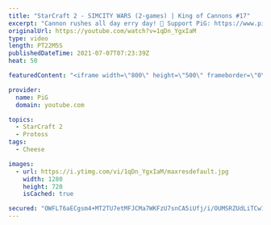 ```yaml
---
title: "StarCraft 2 - SIMCITY WARS (2-games) | King of Cannons #17"
excerpt: "Cannon rushes all day erry day! 🐷 Support PiG: https://www.pigstarcraft.com/support/  King of Cannons playlist: https://www.youtube.com/watch?v=6LShnUyxhUc&list=PLFUDU8AOevUc-JGoqf5rE1PKuLmJ7hgfw PrintF’s stream: https://www.twitch.tv/quasarprintf -- 🐖 Watch live on https://www.twitch.tv/x5_pig 🎓"
originalUrl: https://youtube.com/watch?v=1qDn_YgxIaM
type: video
length: PT22M5S
publishedDateTime: 2021-07-07T07:23:39Z
heat: 50

featuredContent: "<iframe width=\"800\" height=\"500\" frameborder=\"0\" src=\"https://www.youtube.com/embed/1qDn_YgxIaM\" allow=\"accelerometer; autoplay; encrypted-media; gyroscope; picture-in-picture\" allowfullscreen></iframe>"

provider:
  name: PiG
  domain: youtube.com

topics:
  - StarCraft 2
  - Protoss
tags:
  - Cheese

images:
  - url: https://i.ytimg.com/vi/1qDn_YgxIaM/maxresdefault.jpg
    width: 1280
    height: 720
    isCached: true

secured: "OWFLT6aECgsm4+MT2TU7etMFJCMa7WKFzU7snCA5iUfj/i/OUMSRZUdLiTCw1Mr3MW3/Qhstxh3i9Qs3R0UmMUn2+xa24DPLXsFJ0LtNa33Vo301Sv8l5hVJMt9MYyNXbYa7km0P3IVWaGBGkRFbpfAvJN/brorS3uxsK2Ft5rkhS+p2gKzMKxja95J4CxYW0goD1TP8syrNjluOhAQgSaSS3hewb+v3UFu40ZLm91GQchP73Zymfw+8WMWzQrKWCWiIN2kEs7T55cyNRxL8jZxNrm9KXS+ZxMUtyLmZq6igcCc9veBPW9PDUwdd+Rtj9SfHaRLZCleRpqMdZdm1+ASfFAty2HAt6HUlFrXFZDTJl6b8eQmMfexEBFpedxqmaiR7w5AUlTXDTCv+u7Aei/XHPXk4R+wYEG+psoPkQjs=;BdyqCWsAHnGro5/Hy6etcg=="
---
```


